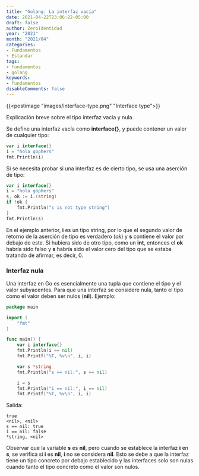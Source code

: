 ```yaml
---
title: "Golang: La interfaz vacía"
date: 2021-04-22T23:06:22-05:00
draft: false
author: ZeroIdentidad
year: "2021"
month: "2021/04"
categories:
- Fundamentos
- Estandar
tags:
- fundamentos
- golang
keywords:
- fundamentos
disableComments: false
---
```


{{<postimage "images/interface-type.png" "Interface type">}}

Explicación breve sobre el tipo interfaz vacia y nula.

Se define una interfaz vacía como **interface{}**, y puede contener un valor de cualquier tipo:

<!--more-->

```go
var i interface{}
i = "hola gophers"
fmt.Println(i)
```

Si se necesita probar si una interfaz es de cierto tipo, se usa una aserción de tipo:

```go
var i interface{}
i = "hola gophers"
s, ok := i.(string)
if !ok {
    fmt.Println("s is not type string")
}
fmt.Println(s)
```

En el ejemplo anterior, **i** es un tipo string, por lo que el segundo valor de retorno de la aserción de tipo es verdadero (*ok*) y **s** contiene el valor por debajo de este. Si hubiera sido de otro tipo, como un **int**, entonces el **ok** habría sido falso y **s** habría sido el valor cero del tipo que se estaba tratando de afirmar, es decir, 0.

### Interfaz nula

Una interfaz en Go es esencialmente una tupla que contiene el tipo y el valor subyacentes. Para que una interfaz se considere nula, tanto el tipo como el valor deben ser nulos (**nil**). Ejemplo:

```go
package main

import (
    "fmt"
)

func main() {
    var i interface{}
    fmt.Println(i == nil)
    fmt.Printf("%T, %v\n", i, i)

    var s *string
    fmt.Println("s == nil:", s == nil)

    i = s
    fmt.Println("i == nil:", i == nil)
    fmt.Printf("%T, %v\n", i, i)
```

Salida:

```shell
true
<nil>, <nil>
s == nil: true
i == nil: false
*string, <nil>
```

Observar que la variable **s** es **nil**, pero cuando se establece la interfaz **i** en **s**, se verifica si **i** es **nil**, **i** no se considera **nil**. Esto se debe a que la interfaz tiene un tipo concreto por debajo establecido y las interfaces solo son nulas cuando tanto el tipo concreto como el valor son nulos.